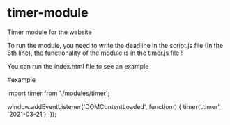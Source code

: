 # timer-module
Timer module for the website

To run the module, you need to write the deadline in the script.js file (In the 6th line), the functionality of the module is in the timer.js file !

You can run the index.html file to see an example


#example

import timer from './modules/timer';

window.addEventListener('DOMContentLoaded', function() {
    timer('.timer', '2021-03-21');
});
